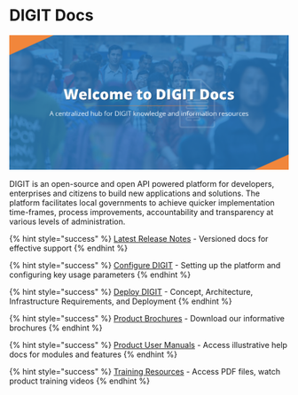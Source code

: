 # DIGIT Docs

![](.gitbook/assets/egov-docs-01.png)

DIGIT is an open-source and open API powered platform for developers, enterprises and citizens to build new applications and solutions. The platform facilitates local governments to achieve quicker implementation time-frames, process improvements, accountability and transparency at various levels of administration.

{% hint style="success" %}
[Latest Release Notes](modules-features/release-notes/) - Versioned docs for effective support
{% endhint %}

{% hint style="success" %}
[Configure DIGIT](install-digit/) - Setting up the platform and configuring key usage parameters
{% endhint %}

{% hint style="success" %}
[Deploy DIGIT](deploy-flow/) - Concept, Architecture, Infrastructure Requirements, and Deployment
{% endhint %}

{% hint style="success" %}
[Product Brochures](modules-features/product-brochures.md) - Download our informative brochures
{% endhint %}

{% hint style="success" %}
[Product User Manuals](modules-features/user-guides/) - Access illustrative help docs for modules and features
{% endhint %}

{% hint style="success" %}
[Training Resources](training-and-demo/) - Access PDF files, watch product training videos
{% endhint %}

